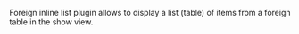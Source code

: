 
Foreign inline list plugin allows to display a list (table) of items from a foreign table in the show view.

